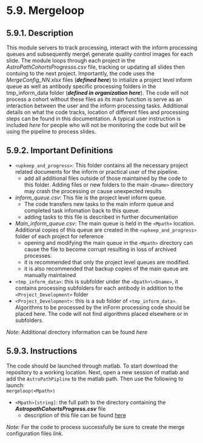 # 5.9. Mergeloop

## 5.9.1. Description
This module servers to track processing, interact with the inform processing queues and subsequently merge\ generate quality control images for each slide. The module loops through each project in the *AstroPathCohortsProgresss.csv* file, tracking or updating all slides then contuing to the next project. Importantly, the code uses the *MergeConfig_NN.xlsx* files (***defined here***) to intialize a project level inform queue as well as antibody specific processing folders in the tmp_inform_data folder (***defined in organization here***). The code will not process a cohort without these files as its main function is serve as an interaction between the user and the inform processing tasks. Additional details on what the code tracks, location of different files and processing steps can be found in this documentation. A typical user instruction is included *here* for people who will not be monitoring the code but will be using the pipeline to process slides.

## 5.9.2. Important Definitions

- ```<upkeep_and_progress>```: This folder contains all the necessary project related documents for the inform or practical user of the pipeline. 
   - add all additional files outside of those maintained by the code to this folder. Adding files or new folders to the main ```<Dname>``` directory may crash the processing or cause unexpected results
- *inform_queue.csv*: This file is the project level inform queue. 
   - The code transfers new tasks to the main inform queue and completed task infomation back to this queue.
   - adding tasks to this file is described in further documentation 
- *Main_inform_queue.csv*: The main queue is held in the ```<Mpath>``` location. Additional copies of this queue are created in the ```<upkeep_and_progress>``` folder of each project for reference
   - opening and modifying the main queue in the ```<Mpath>``` directory can cause the file to become corrupt resulting in loss of archived processes.
   - it is recommended that only the project level queues are modified.
   - it is also recommended that backup copies of the main queue are manually maintained
- ```<tmp_inform_data>```: this is subfolder under the ```<Dpath>\<Dname>```, it contains processing subfolders for each antibody in addition to the ```<Project_Development>``` folder 
- ```<Project_Development>```: this is a sub folder of ```<tmp_inform_data>```. Algorithms to be processed by the inForm processing code should be placed here. The code will not find algorithms placed elsewhere or in subfolders.

*Note*: Additional directory information can be found *here*

## 5.9.3. Instructions
The code should be launched through matlab. To start download the repository to a working location. Next, open a new session of matlab and add the ```AstroPathPipline``` to the matlab path. Then use the following to launch:   
``` mergeloop(<Mpath>) ```
- ```<Mpath>[string]```: the full path to the directory containing the ***AstropathCohortsProgress.csv*** file
   - description of this file can be found [here](../../scans#441-astropath_processing-directory "Title")

*Note:* For the code to process successfully be sure to create the merge configuration files *link*.

